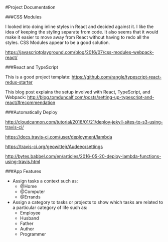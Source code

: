 #Project Documentation


###CSS Modules

I looked into doing inline styles in React and decided against it. I like the idea of keeping the styling
separate from code. It also seems that it would make it easier to move away from React without having to
redo all the styles.  CSS Modules appear to be a good solution.

https://javascriptplayground.com/blog/2016/07/css-modules-webpack-react/


###React and TypeScript

This is a good project template:
https://github.com/rangle/typescript-react-redux-starter

This blog post explains the setup involved with React, TypeScript, and Webpack:
http://blog.tomduncalf.com/posts/setting-up-typescript-and-react/#recommendation


###Automatically Deploy

http://cloudcannon.com/tutorial/2016/01/21/deploy-jekyll-sites-to-s3-using-travis-ci/

https://docs.travis-ci.com/user/deployment/lambda

https://travis-ci.org/geowittejr/Audeeo/settings

http://bytes.babbel.com/en/articles/2016-05-20-deploy-lambda-functions-using-travis.html


###App Features
- Assign tasks a context such as:
  - @Home
  - @Computer
  - @Errands
- Assign a category to tasks or projects to show which tasks are related to a particular category of life such as:
  - Employee
  - Husband
  - Father
  - Author
  - Programmer
